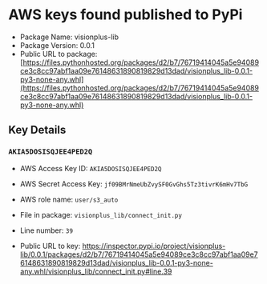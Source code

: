 # AWS keys found published to PyPi

* Package Name: visionplus-lib
* Package Version: 0.0.1
* Public URL to package: [https://files.pythonhosted.org/packages/d2/b7/76719414045a5e94089ce3c8cc97abf1aa09e76148631890819829d13dad/visionplus_lib-0.0.1-py3-none-any.whl](https://files.pythonhosted.org/packages/d2/b7/76719414045a5e94089ce3c8cc97abf1aa09e76148631890819829d13dad/visionplus_lib-0.0.1-py3-none-any.whl)

## Key Details

### `AKIA5DOSISQJEE4PED2Q`

* AWS Access Key ID: `AKIA5DOSISQJEE4PED2Q`
* AWS Secret Access Key: `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` 
* AWS role name: `user/s3_auto`
* File in package: `visionplus_lib/connect_init.py`
* Line number: `39`

* Public URL to key: https://inspector.pypi.io/project/visionplus-lib/0.0.1/packages/d2/b7/76719414045a5e94089ce3c8cc97abf1aa09e76148631890819829d13dad/visionplus_lib-0.0.1-py3-none-any.whl/visionplus_lib/connect_init.py#line.39



